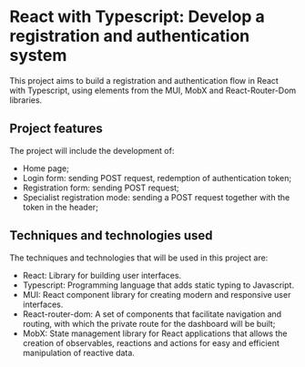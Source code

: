 # React with Typescript: Develop a registration and authentication system

This project aims to build a registration and authentication flow in React with Typescript, using elements from the MUI, MobX and React-Router-Dom libraries.

## Project features

The project will include the development of:

- Home page;
- Login form: sending POST request, redemption of authentication token;
- Registration form: sending POST request;
- Specialist registration mode: sending a POST request together with the token in the header;

## Techniques and technologies used

The techniques and technologies that will be used in this project are:

- React: Library for building user interfaces.
- Typescript: Programming language that adds static typing to Javascript.
- MUI: React component library for creating modern and responsive user interfaces.
- React-router-dom: A set of components that facilitate navigation and routing, with which the private route for the dashboard will be built;
- MobX: State management library for React applications that allows the creation of observables, reactions and actions for easy and efficient manipulation of reactive data.